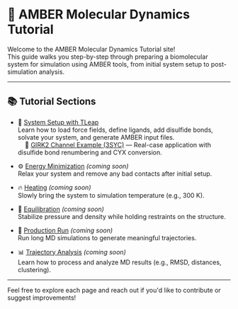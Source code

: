 
# 🧬 AMBER Molecular Dynamics Tutorial

Welcome to the AMBER Molecular Dynamics Tutorial site!  
This guide walks you step-by-step through preparing a biomolecular system for simulation using AMBER tools, from initial system setup to post-simulation analysis.

---

## 📚 Tutorial Sections

- 🧪 [System Setup with TLeap](./tleap.md)  
  Learn how to load force fields, define ligands, add disulfide bonds, solvate your system, and generate AMBER input files.  
  &nbsp;&nbsp;&nbsp;&nbsp;🧬 [GIRK2 Channel Example (3SYC)](./girk2_3syc_example.md) — Real-case application with disulfide bond renumbering and CYX conversion.

- ⚙️ [Energy Minimization](./minimization.md) *(coming soon)*  
  Relax your system and remove any bad contacts after initial setup.

- 🔥 [Heating](./heating.md) *(coming soon)*  
  Slowly bring the system to simulation temperature (e.g., 300 K).

- 🌊 [Equilibration](./equilibration.md) *(coming soon)*  
  Stabilize pressure and density while holding restraints on the structure.

- 🎯 [Production Run](./production.md) *(coming soon)*  
  Run long MD simulations to generate meaningful trajectories.

- 📊 [Trajectory Analysis](./analysis.md) *(coming soon)*  
  Learn how to process and analyze MD results (e.g., RMSD, distances, clustering).

---

Feel free to explore each page and reach out if you'd like to contribute or suggest improvements!

